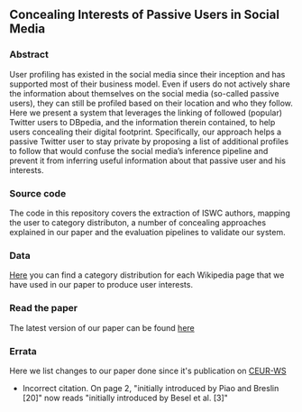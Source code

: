 ## Concealing Interests of Passive Users in Social Media

### Abstract

User profiling has existed in the social media since their inception and
has supported most of their business model. Even if users do not actively share the
information about themselves on the social media (so-called passive users), they
can still be profiled based on their location and who they follow. Here
we present a system that leverages the linking of followed (popular) Twitter users
to DBpedia, and the information therein contained, to help users concealing their
digital footprint. Specifically, our approach helps a passive Twitter user to stay
private by proposing a list of additional profiles to follow that would confuse the
social media’s inference pipeline and prevent it from inferring useful information
about that passive user and his interests.

### Source code

The code in this repository covers the extraction of ISWC authors, mapping the user to category distributon, a number of concealing approaches explained in our paper and the evaluation pipelines to validate our system.

### Data

[Here](http://remper.ru/public/wiki_categories.csv.gz) you can find a category distribution for each Wikipedia page that we have used in our paper to produce user interests.

### Read the paper

The latest version of our paper can be found [here](paper.pdf)

### Errata

Here we list changes to our paper done since it's publication on [CEUR-WS](http://ceur-ws.org/Vol-1939/paper2.pdf)

- Incorrect citation. On page 2, "initially introduced by Piao and Breslin [20]" now reads "initially introduced by Besel et al. [3]"
